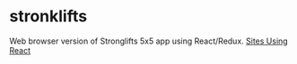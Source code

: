 # stronklifts
Web browser version of Stronglifts 5x5 app using React/Redux.
[Sites Using React](https://github.com/facebook/react/wiki/Sites-Using-React)
